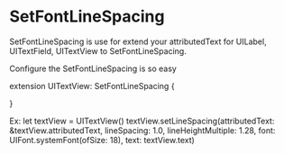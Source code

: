 # SetFontLineSpacing

SetFontLineSpacing is use for extend your attributedText for UILabel, UITextField, UITextView to SetFontLineSpacing.

Configure the SetFontLineSpacing is so easy

extension UITextView: SetFontLineSpacing {

}

Ex:
let textView = UITextView()
        textView.setLineSpacing(attributedText: &textView.attributedText, lineSpacing: 1.0, lineHeightMultiple: 1.28, font: UIFont.systemFont(ofSize: 18), text: textView.text)
